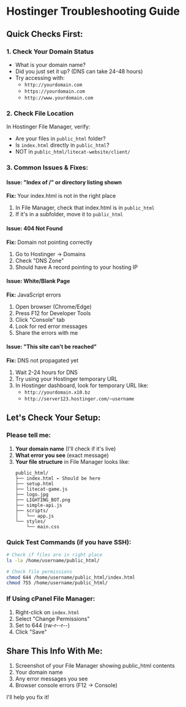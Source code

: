 # Hostinger Troubleshooting Guide

## Quick Checks First:

### 1. Check Your Domain Status
- What is your domain name?
- Did you just set it up? (DNS can take 24-48 hours)
- Try accessing with: 
  - `http://yourdomain.com`
  - `https://yourdomain.com`
  - `http://www.yourdomain.com`

### 2. Check File Location
In Hostinger File Manager, verify:
- Are your files in `public_html` folder?
- Is `index.html` directly in `public_html`?
- NOT in `public_html/litecat-website/client/`

### 3. Common Issues & Fixes:

#### Issue: "Index of /" or directory listing shown
**Fix:** Your index.html is not in the right place
1. In File Manager, check that index.html is in `public_html`
2. If it's in a subfolder, move it to `public_html`

#### Issue: 404 Not Found
**Fix:** Domain not pointing correctly
1. Go to Hostinger → Domains
2. Check "DNS Zone"
3. Should have A record pointing to your hosting IP

#### Issue: White/Blank Page
**Fix:** JavaScript errors
1. Open browser (Chrome/Edge)
2. Press F12 for Developer Tools
3. Click "Console" tab
4. Look for red error messages
5. Share the errors with me

#### Issue: "This site can't be reached"
**Fix:** DNS not propagated yet
1. Wait 2-24 hours for DNS
2. Try using your Hostinger temporary URL
3. In Hostinger dashboard, look for temporary URL like:
   - `http://yourdomain.x10.bz`
   - `http://server123.hostinger.com/~username`

## Let's Check Your Setup:

### Please tell me:
1. **Your domain name** (I'll check if it's live)
2. **What error you see** (exact message)
3. **Your file structure** in File Manager looks like:
   ```
   public_html/
   ├── index.html ← Should be here
   ├── setup.html
   ├── litecat-game.js
   ├── logo.jpg
   ├── LIGHTING_BOT.png
   ├── simple-api.js
   ├── scripts/
   │   └── app.js
   └── styles/
       └── main.css
   ```

### Quick Test Commands (if you have SSH):
```bash
# Check if files are in right place
ls -la /home/username/public_html/

# Check file permissions
chmod 644 /home/username/public_html/index.html
chmod 755 /home/username/public_html/
```

### If Using cPanel File Manager:
1. Right-click on `index.html`
2. Select "Change Permissions"
3. Set to 644 (rw-r--r--)
4. Click "Save"

## Share This Info With Me:
1. Screenshot of your File Manager showing public_html contents
2. Your domain name
3. Any error messages you see
4. Browser console errors (F12 → Console)

I'll help you fix it!
